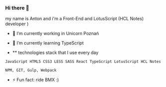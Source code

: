 ### Hi there 👋 

my name is Anton and i'm a Front-End and LotusScript (HCL Notes) developer )

- 🔭 I’m currently working in Unicorn Poznań
- 🌱 I’m currently learning TypeScript

- ** technologies stack that I use every day 

```JavaScript HTML5 CSS3 LESS SASS React TypeScript LotusScript HCL Notes```

```NPM, GIT, Gulp, Webpack```

- ⚡ Fun fact: ride BMX :)
